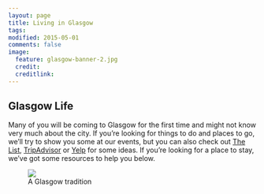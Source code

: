 ```yaml
---
layout: page
title: Living in Glasgow
tags:
modified: 2015-05-01
comments: false
image:
  feature: glasgow-banner-2.jpg
  credit:
  creditlink:
---
```


## Glasgow Life

Many of you will be coming to Glasgow for the first time and might not know very much about the city. If you’re looking for things to do and places to go, we’ll try to show you some at our events, but you can also check out [The List](http://www.list.co.uk/), [TripAdvisor](http://www.tripadvisor.co.uk/Tourism-g186534-Glasgow_Scotland-Vacations.html) or [Yelp](http://www.yelp.co.uk/glasgow) for some ideas. If you’re looking for a place to stay, we’ve got some resources to help you below.

<figure>
  <img src="/images/duke.jpg">
  <figcaption>A Glasgow tradition</figcatption>
</figure>
